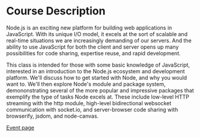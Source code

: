 # Course Description

Node.js is an exciting new platform for building web applications in JavaScript. With its unique I/O model, it excels at the sort of scalable and real-time situations we are increasingly demanding of our servers. And the ability to use JavaScript for both the client and server opens up many possibilities for code sharing, expertise reuse, and rapid development.

This class is intended for those with some basic knowledge of JavaScript, interested in an introduction to the Node.js ecosystem and development platform. We'll discuss how to get started with Node, and why you would want to. We'll then explore Node's module and package system, demononstrating several of the more popular and impressive packages that exemplify the type of tasks Node excels at. These include low-level HTTP streaming with the http module, high-level bidirectional websocket communication with socket.io, and server-browser code sharing with browserify, jsdom, and node-canvas.

[Event page](http://www.eventbrite.com/event/3850777780)
